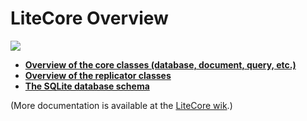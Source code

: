 # LiteCore Overview

<img src="Block Diagram.png">

* **[Overview of the core classes (database, document, query, etc.)](Classes.md)**
* **[Overview of the replicator classes](Replicator.md)**
* **[The SQLite database schema](Schema.md)**

(More documentation is available at the [LiteCore wik](https://github.com/couchbase/couchbase-lite-core/wiki).)
